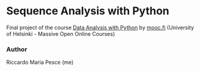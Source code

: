 # Sequence Analysis with Python
Final project of the course [Data Analysis with Python](https://csmastersuh.github.io/data_analysis_with_python_2020/) by [mooc.fi](https://www.mooc.fi/en)
(University of Helsinki - Massive Open Online Courses)

### Author
Riccardo Maria Pesce (me)
